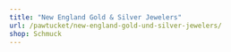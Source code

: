 ```yaml
---
title: "New England Gold & Silver Jewelers"
url: /pawtucket/new-england-gold-und-silver-jewelers/
shop: Schmuck
---
```

